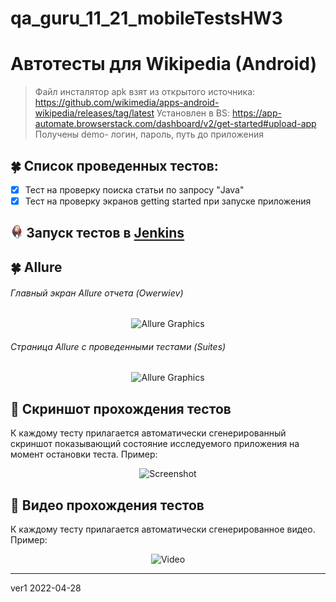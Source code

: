 # qa_guru_11_21_mobileTestsHW3
# Автотесты для Wikipedia (Android)
> Файл инсталятор apk взят из открытого источника: https://github.com/wikimedia/apps-android-wikipedia/releases/tag/latest
> Установлен в BS: https://app-automate.browserstack.com/dashboard/v2/get-started#upload-app
> Получены demo- логин, пароль, путь до приложения

## :four_leaf_clover: Список проведенных тестов: 
- [x] Тест на проверку поиска статьи по запросу "Java"
- [x] Тест на проверку экранов getting started при запуске приложения

## <img width="4%" title="Jenkins" src="img/logo/jenkins-logo.svg"> Запуск тестов в [Jenkins](https://jenkins.autotests.cloud/job/011-kos2304-work22Android/)

## :four_leaf_clover: Allure
###### Главный экран Allure отчета (Owerwiev)
<p align="center">
<img title="Allure Graphics" src="img/allure1.jpg"  width="1000" >
</p>

###### Страница Allure с проведенными тестами (Suites)
<p align="center">
<img title="Allure Graphics" src="img/allure2.jpg"  width="1000">
</p>

## :watermelon: Скриншот прохождения тестов
К каждому тесту прилагается автоматически сгенерированный скриншот показывающий состояние исследуемого приложения на момент остановки теста. Пример:
<p align="center">
  <img title="Screenshot" src="img/last_screen.png" width="300" alt="Screenshot">
</p>

## :watermelon: Видео прохождения тестов
К каждому тесту прилагается автоматически сгенерированное видео. Пример:
<p align="center">
  <img title="Video" src="img/video.gif"  width="300"  alt="Video">
</p>

-------
ver1 2022-04-28



